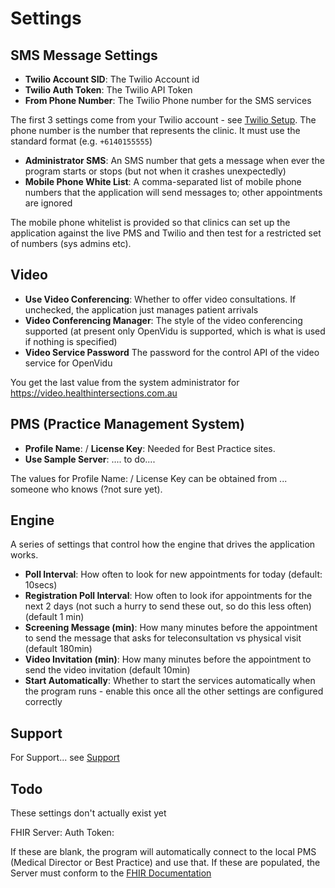 # Settings

## SMS Message Settings

* **Twilio Account SID**: The Twilio Account id
* **Twilio Auth Token**: The Twilio API Token
* **From Phone Number**: The Twilio Phone number for the SMS services 

The first 3 settings come from your Twilio account - see [Twilio Setup](Twilio.md). The phone number is the number that represents 
the clinic. It must use the standard format (e.g. `+6140155555`)

* **Administrator SMS**: An SMS number that gets a message when ever the program starts or stops (but not when it crashes unexpectedly)
* **Mobile Phone White List**: A comma-separated list of mobile phone numbers that the application will send messages to; other appointments are ignored 

The mobile phone whitelist is provided so that clinics can set up the application against the live PMS and Twilio and then test for a restricted set of numbers (sys admins etc).

## Video

* **Use Video Conferencing**: Whether to offer video consultations. If unchecked, the application just manages patient arrivals
* **Video Conferencing Manager**: The style of the video conferencing supported (at present only OpenVidu is supported, which is what is used if nothing is specified)
* **Video Service Password** The password for the control API of the video service for OpenVidu

You get the last value from the system administrator for https://video.healthintersections.com.au

## PMS (Practice Management System) 

* **Profile Name**: / **License Key**: Needed for Best Practice sites. 
* **Use Sample Server**: .... to do....

The values for  Profile Name: / License Key can be obtained from ... someone who knows (?not sure yet).

## Engine

A series of settings that control how the engine that drives the application works. 

* **Poll Interval**: How often to look for new appointments for today (default: 10secs)
* **Registration Poll Interval**: How often to look ifor appointments for the next 2 days (not such a hurry to send these out, so do this less often) (default 1 min)
* **Screening Message (min)**: How many minutes before the appointment to send the message that asks for teleconsultation vs physical visit (default 180min)
* **Video Invitation (min)**: How many minutes before the appointment to send the video invitation (default 10min)
* **Start Automatically**: Whether to start the services automatically when the program runs - enable this once all the other settings are configured correctly

## Support

For Support...  see [Support](Support.md)

## Todo

These settings don't actually exist yet

FHIR Server:
Auth Token: 

If these are blank, the program will automatically connect to the local PMS 
(Medical Director or Best Practice) and use that. If these are populated,
the Server must conform to the [FHIR Documentation](FHIRDocumentation.md)
